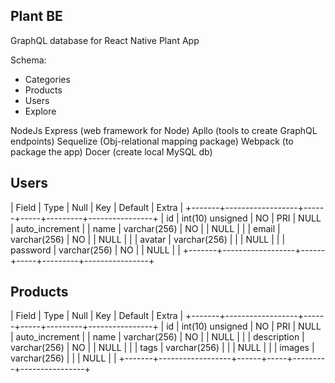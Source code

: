 ## Plant BE
GraphQL database for React Native Plant App

Schema:
- Categories
- Products
- Users
- Explore

NodeJs
Express (web framework for Node)
Apllo (tools to create GraphQL endpoints)
Sequelize (Obj-relational mapping package)
Webpack (to package the app)
Docer (create local MySQL db)


## Users
| Field | Type             | Null | Key | Default | Extra          |
+-------+------------------+------+-----+---------+----------------+
| id    | int(10) unsigned | NO   | PRI | NULL    | auto_increment |
| name  | varchar(256)     | NO   |     | NULL    |                |
| email | varchar(256)     | NO   |     | NULL    |                |
| avatar | varchar(256)     |    |     | NULL    |                |
| password | varchar(256)     | NO   |     | NULL    |                |
+-------+------------------+------+-----+---------+----------------+


## Products
| Field | Type             | Null | Key | Default | Extra          |
+-------+------------------+------+-----+---------+----------------+
| id    | int(10) unsigned | NO   | PRI | NULL    | auto_increment |
| name  | varchar(256)     | NO   |     | NULL    |                |
| description | varchar(256)     | NO   |     | NULL    |                |
| tags | varchar(256)     |    |     | NULL    |                |
| images | varchar(256)     |    |     | NULL    |                |
+-------+------------------+------+-----+---------+----------------+